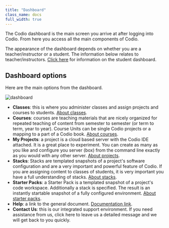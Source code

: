 ```yaml
---
title: "Dashboard"
class_name: docs
full_width: true
---
```


The Codio dashboard is the main screen you arrive at after logging into Codio. From here you access all the main components of Codio.

The appearance of the dashboard depends on whether you are a teacher/instructor or a student. The information below relates to teacher/instructors. [Click here](/docs/student) for information on the student dashboard.


## Dashboard options
Here are the main options from the dashboard.

<img alt="dashboard" src="/img/docs/dashboard.png" class="simple"/>

- **Classes**: this is where you administer classes and assign projects and courses to students. [About classes](/docs/teachers/classes).
- **Courses**: courses are teaching materials that are nicely organized for repeated teaching of content from semester to semester (or term to term, year to year). Course Units can be single Codio projects or a mapping to a part of a Codio book. [About courses](/docs/content/publish/course-overview).
- **My Projects**: a project is a cloud based server with the Codio IDE attached. It is a great place to experiment. You can create as many as you like and configure you server (box) from the command line exactly as you would with any other server. [About projects](/docs/project/what-is-a-project).
- **Stacks**: Stacks are templated snapshots of a project's software configuration and are a very important and powerful feature of Codio. If you are assigning content to classes of students, it is very important you have a full understanding of stacks. [About stacks](/docs/project/stacks/stack-overview).
- **Starter Packs**: a Starter Pack is a templated snapshot of a project's code workspace. Additionally a stack is specified. The result is an instantly startable snapshot of a fully configured environment. [About starter packs](/docs/project/packs/overview).
- **Help**: a link to the general document. [Documentation link](/docs).
- **Contact Us**: this is our integrated support environment. If you need assistance from us, click here to leave us a detailed message and we will get back to you quickly.  

